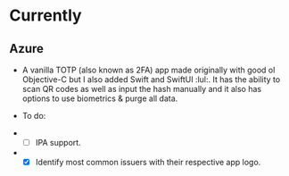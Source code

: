 # Currently

## Azure

* A vanilla TOTP (also known as 2FA) app made originally with good ol Objective-C but I also added Swift and SwiftUI :lul:. It has the ability to scan QR codes as well as input the hash manually and it also has options to use biometrics & purge all data.

* To do:

* - [ ] IPA support.
* - [x] Identify most common issuers with their respective app logo.
